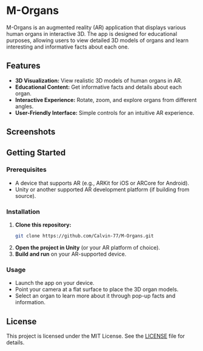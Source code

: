 # M-Organs

M-Organs is an augmented reality (AR) application that displays various human organs in interactive 3D. The app is designed for educational purposes, allowing users to view detailed 3D models of organs and learn interesting and informative facts about each one.

## Features

- **3D Visualization:** View realistic 3D models of human organs in AR.
- **Educational Content:** Get informative facts and details about each organ.
- **Interactive Experience:** Rotate, zoom, and explore organs from different angles.
- **User-Friendly Interface:** Simple controls for an intuitive AR experience.

## Screenshots

<!-- Add images/screenshots here if available -->
<!-- ![screenshot1](path/to/screenshot1.png) -->

## Getting Started

### Prerequisites

- A device that supports AR (e.g., ARKit for iOS or ARCore for Android).
- Unity or another supported AR development platform (if building from source).

### Installation

1. **Clone this repository:**
   ```bash
   git clone https://github.com/Calvin-77/M-Organs.git
   ```
2. **Open the project in Unity** (or your AR platform of choice).
3. **Build and run** on your AR-supported device.

### Usage

- Launch the app on your device.
- Point your camera at a flat surface to place the 3D organ models.
- Select an organ to learn more about it through pop-up facts and information.

## License

This project is licensed under the MIT License. See the [LICENSE](LICENSE) file for details.
